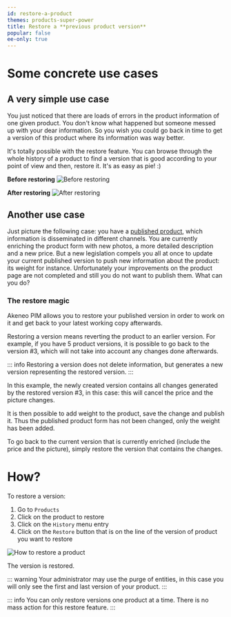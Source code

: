 ```yaml
---
id: restore-a-product
themes: products-super-power
title: Restore a **previous product version**
popular: false
ee-only: true
---
```


# Some concrete use cases

## A very simple use case

You just noticed that there are loads of errors in the product information of one given product. You don't know what happened but someone messed up with your dear information. So you wish you could go back in time to get a version of this product where its information was way better.

It's totally possible with the restore feature. You can browse through the whole history of a product to find a version that is good according to your point of view and then, restore it. It's as easy as pie! :)

**Before restoring**
![Before restoring](../img/Products_PEFHistory1.png)

**After restoring**
![After restoring](../img/Products_PEFHistory2.png)

## Another use case
Just picture the following case: you have a [published product](/articles/publish-workflow.html), which information is disseminated in different channels. You are currently enriching the product form with new photos, a more detailed description and a new price.
But a new legislation compels you all at once to update your current published version to push new information about the product: its weight for instance.
Unfortunately your improvements on the product page are not completed and still you do not want to publish them. What can you do?

### The restore magic

Akeneo PIM allows you to restore your published version in order to work on it and get back to your latest working copy afterwards.

Restoring a version means reverting the product to an earlier version. For example, if you have 5 product versions, it is possible to go back to the version #3, which will not take into account any changes done afterwards.

::: info
Restoring a version does not delete information, but generates a new version representing the restored version.
:::

In this example, the newly created version contains all changes generated by the restored version #3, in this case: this will cancel the price and the picture changes.

It is then possible to add weight to the product, save the change and publish it. Thus the published product form has not been changed, only the weight has been added.

To go back to the current version that is currently enriched (include the price and the picture), simply restore the version that contains the changes.

# How?

To restore a version:
1.  Go to `Products`
1.  Click on the product to restore
1.  Click on the `History` menu entry
1.  Click on the `Restore` button that is on the line of the version of product you want to restore

![How to restore a product](../img/Products_PEFHistoryProcess.gif)

The version is restored.

::: warning
Your administrator may use the purge of entities, in this case you will only see the first and last version of your product.
:::

::: info
You can only restore versions one product at a time. There is no mass action for this restore feature.
:::
